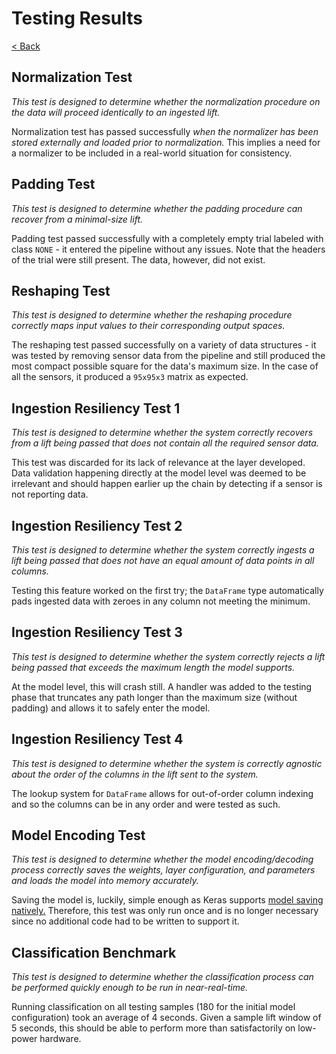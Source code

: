 # Testing Results

[< Back](/README.md)

## Normalization Test

*This test is designed to determine whether the normalization procedure on the data will proceed identically to an ingested lift.*

Normalization test has passed successfully *when the normalizer has been stored externally and loaded prior to normalization.* This implies a need for a normalizer to be included in a real-world situation for consistency.

## Padding Test

*This test is designed to determine whether the padding procedure can recover from a minimal-size lift.*

Padding test passed successfully with a completely empty trial labeled with class `NONE` - it entered the pipeline without any issues. Note that the headers of the trial were still present. The data, however, did not exist.

## Reshaping Test

*This test is designed to determine whether the reshaping procedure correctly maps input values to their corresponding output spaces.*

The reshaping test passed successfully on a variety of data structures - it was tested by removing sensor data from the pipeline and still produced the most compact possible square for the data's maximum size. In the case of all the sensors, it produced a `95x95x3` matrix as expected.

## Ingestion Resiliency Test 1

*This test is designed to determine whether the system correctly recovers from a lift being passed that does not contain all the required sensor data.*

This test was discarded for its lack of relevance at the layer developed. Data validation happening directly at the model level was deemed to be irrelevant and should happen earlier up the chain by detecting if a sensor is not reporting data.

## Ingestion Resiliency Test 2

*This test is designed to determine whether the system correctly ingests a lift being passed that does not have an equal amount of data points in all columns.*

Testing this feature worked on the first try; the `DataFrame` type automatically pads ingested data with zeroes in any column not meeting the minimum.

## Ingestion Resiliency Test 3

*This test is designed to determine whether the system correctly rejects a lift being passed that exceeds the maximum length the model supports.*

At the model level, this will crash still. A handler was added to the testing phase that truncates any path longer than the maximum size (without padding) and allows it to safely enter the model.

## Ingestion Resiliency Test 4

*This test is designed to determine whether the system is correctly agnostic about the order of the columns in the lift sent to the system.*

The lookup system for `DataFrame` allows for out-of-order column indexing and so the columns can be in any order and were tested as such.

## Model Encoding Test

*This test is designed to determine whether the model encoding/decoding process correctly saves the weights, layer configuration, and parameters and loads the model into memory accurately.*

Saving the model is, luckily, simple enough as Keras supports [model saving natively.](https://keras.io/getting-started/faq/#savingloading-whole-models-architecture-weights-optimizer-state) Therefore, this test was only run once and is no longer necessary since no additional code had to be written to support it.

## Classification Benchmark

*This test is designed to determine whether the classification process can be performed quickly enough to be run in near-real-time.*

Running classification on all testing samples (180 for the initial model configuration) took an average of 4 seconds. Given a sample lift window of 5 seconds, this should be able to perform more than satisfactorily on low-power hardware.